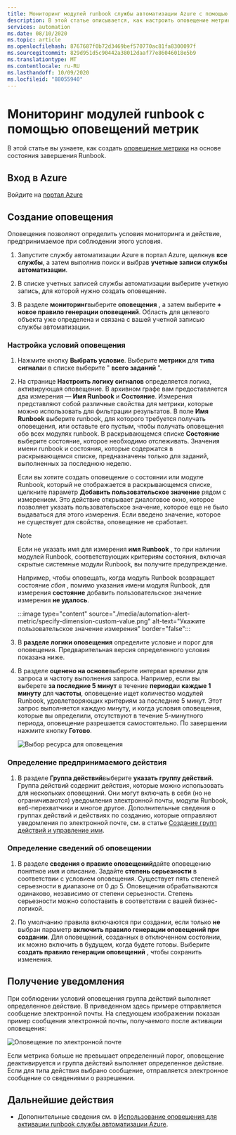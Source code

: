 ```yaml
---
title: Мониторинг модулей runbook службы автоматизации Azure с помощью оповещений метрик
description: В этой статье описывается, как настроить оповещение метрики на основе состояния завершения Runbook.
services: automation
ms.date: 08/10/2020
ms.topic: article
ms.openlocfilehash: 8767687f0b72d3469bef570770ac81fa8300097f
ms.sourcegitcommit: 829d951d5c90442a38012daaf77e86046018e5b9
ms.translationtype: MT
ms.contentlocale: ru-RU
ms.lasthandoff: 10/09/2020
ms.locfileid: "88055940"
---
```

# <a name="monitor-runbooks-with-metric-alerts"></a>Мониторинг модулей runbook с помощью оповещений метрик

В этой статье вы узнаете, как создать [оповещение метрики](../azure-monitor/platform/alerts-metric-overview.md) на основе состояния завершения Runbook.

## <a name="sign-in-to-azure"></a>Вход в Azure

Войдите на [портал Azure](https://portal.azure.com)

## <a name="create-alert"></a>Создание оповещения

Оповещения позволяют определить условия мониторинга и действие, предпринимаемое при соблюдении этого условия.

1. Запустите службу автоматизации Azure в портал Azure, щелкнув **все службы**, а затем выполнив поиск и выбрав **учетные записи службы автоматизации**.

2. В списке учетных записей службы автоматизации выберите учетную запись, для которой нужно создать оповещение. 

3. В разделе **мониторинг**выберите **оповещения** , а затем выберите **+ новое правило генерации оповещений**. Область для целевого объекта уже определена и связана с вашей учетной записью службы автоматизации.

### <a name="configure-alert-criteria"></a>Настройка условий оповещения

1. Нажмите кнопку **Выбрать условие**. Выберите **метрики** для **типа сигнала**и в списке выберите " **всего заданий** ".

2. На странице **Настроить логику сигналов** определяется логика, активирующая оповещение. В архивном графе вам предоставляется два измерения — **Имя Runbook** и **Состояние**. Измерения представляют собой различные свойства для метрики, которые можно использовать для фильтрации результатов. В поле **Имя Runbook** выберите runbook, для которого требуется получать оповещения, или оставьте его пустым, чтобы получать оповещения обо всех модулях runbook. В раскрывающемся списке **Состояние** выберите состояние, которое необходимо отслеживать. Значения имени runbook и состояния, которые содержатся в раскрывающемся списке, предназначены только для заданий, выполненных за последнюю неделю.

   Если вы хотите создать оповещение о состоянии или модуле Runbook, который не отображается в раскрывающемся списке, щелкните параметр **Добавить пользовательское значение** рядом с измерением. Это действие открывает диалоговое окно, которое позволяет указать пользовательское значение, которое еще не было выдаваться для этого измерения. Если введено значение, которое не существует для свойства, оповещение не сработает.

   > [!NOTE]
   > Если не указать имя для измерения **имя Runbook** , то при наличии модулей Runbook, соответствующих критериям состояния, включая скрытые системные модули Runbook, вы получите предупреждение.

    Например, чтобы оповещать, когда модуль Runbook возвращает состояние _сбоя_ , помимо указания имени модуля Runbook, для измерения **состояние** добавить пользовательское значение измерения **не удалось**.

    :::image type="content" source="./media/automation-alert-metric/specify-dimension-custom-value.png" alt-text="Укажите пользовательское значение измерения" border="false":::

3. В **разделе логики оповещения** определите условие и порог для оповещения. Предварительная версия определенного условия показана ниже.

4. В разделе **оценено на основе**выберите интервал времени для запроса и частоту выполнения запроса. Например, если вы выберете **за последние 5 минут** в течение **периода**и **каждые 1 минуту** для **частоты**, оповещение ищет количество модулей Runbook, удовлетворяющих критериям за последние 5 минут. Этот запрос выполняется каждую минуту, и когда условия оповещения, которые вы определили, отсутствуют в течение 5-минутного периода, оповещение разрешается самостоятельно. По завершении нажмите кнопку **Готово**.

   ![Выбор ресурса для оповещения](./media/automation-alert-activity-log/configure-signal-logic.png)

### <a name="define-the-action-to-take"></a>Определение предпринимаемого действия

1. В разделе **Группа действий**выберите **указать группу действий**. Группа действий содержит действия, которые можно использовать для нескольких оповещений. Они могут включать в себя (но не ограничиваются) уведомления электронной почты, модули Runbook, веб-перехватчики и многое другое. Дополнительные сведения о группах действий и действиях по созданию, которые отправляют уведомления по электронной почте, см. в статье [Создание групп действий и управление ими](../azure-monitor/platform/action-groups.md).

### <a name="define-alert-details"></a>Определение сведений об оповещении

1. В разделе **сведения о правиле оповещений**дайте оповещению понятное имя и описание. Задайте **степень серьезности** в соответствии с условием оповещения. Существует пять степеней серьезности в диапазоне от 0 до 5. Оповещения обрабатываются одинаково, независимо от степени серьезности. Степень серьезности можно сопоставить в соответствии с вашей бизнес-логикой.

1. По умолчанию правила включаются при создании, если только **не** выбран параметр **включить правило генерации оповещений при создании**. Для оповещений, созданных в отключенном состоянии, их можно включить в будущем, когда будете готовы. Выберите **создать правило генерации оповещений** , чтобы сохранить изменения.

## <a name="receive-notification"></a>Получение уведомления

При соблюдении условий оповещения группа действий выполняет определенное действие. В приведенном здесь примере отправляется сообщение электронной почты. На следующем изображении показан пример сообщения электронной почты, получаемого после активации оповещения:

![Оповещение по электронной почте](./media/automation-alert-activity-log/alert-email.png)

Если метрика больше не превышает определенный порог, оповещение деактивируется и группа действий выполняет определенное действие. Если для типа действия выбрано сообщение, отправляется электронное сообщение со сведениями о разрешении.

## <a name="next-steps"></a>Дальнейшие действия

* Дополнительные сведения см. в [Использование оповещения для активации runbook службы автоматизации Azure](automation-create-alert-triggered-runbook.md).
